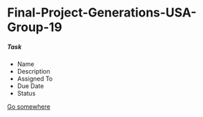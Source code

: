 # Final-Project-Generations-USA-Group-19

<div class="card" style="width: 18rem;">
  <div class="card-body">
    <h5 class="Card-title">Task</h5>
   <ul class="list-group">
  <li class="list-group-item active">Name</li>
  <li class="list-group-item">Description</li>
  <li class="list-group-item">Assigned To</li>
  <li class="list-group-item">Due Date</li>
  <li class="list-group-item">Status</li>
</ul>
    <a href="#" class="btn btn-primary">Go somewhere</a>
  </div>
</div>

